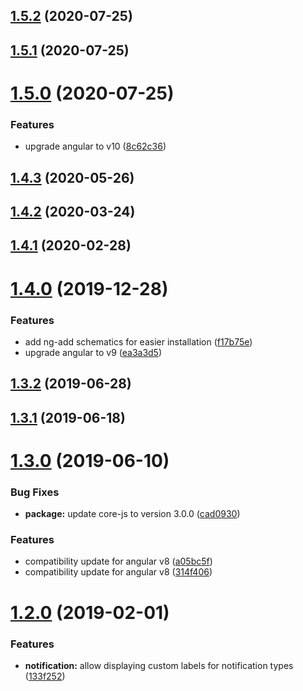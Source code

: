 ## [1.5.2](https://github.com/pascaliske/ngx-notifications/compare/v1.5.1...v1.5.2) (2020-07-25)



## [1.5.1](https://github.com/pascaliske/ngx-notifications/compare/v1.5.0...v1.5.1) (2020-07-25)



# [1.5.0](https://github.com/pascaliske/ngx-notifications/compare/v1.4.3...v1.5.0) (2020-07-25)


### Features

* upgrade angular to v10 ([8c62c36](https://github.com/pascaliske/ngx-notifications/commit/8c62c365e4a21fc719d4287bc579cb6101eac890))



## [1.4.3](https://github.com/pascaliske/ngx-notifications/compare/v1.4.2...v1.4.3) (2020-05-26)



## [1.4.2](https://github.com/pascaliske/ngx-notifications/compare/v1.4.1...v1.4.2) (2020-03-24)



## [1.4.1](https://github.com/pascaliske/ngx-notifications/compare/v1.4.0...v1.4.1) (2020-02-28)



# [1.4.0](https://github.com/pascaliske/ngx-notifications/compare/v1.3.2...v1.4.0) (2019-12-28)


### Features

* add ng-add schematics for easier installation ([f17b75e](https://github.com/pascaliske/ngx-notifications/commit/f17b75e141e015847d29ecaada455463117099fd))
* upgrade angular to v9 ([ea3a3d5](https://github.com/pascaliske/ngx-notifications/commit/ea3a3d5ec308d02131ac682e71895fdbd05e1def))



## [1.3.2](https://github.com/pascaliske/ngx-notifications/compare/v1.3.1...v1.3.2) (2019-06-28)



## [1.3.1](https://github.com/pascaliske/ngx-notifications/compare/v1.3.0...v1.3.1) (2019-06-18)



# [1.3.0](https://github.com/pascaliske/ngx-notifications/compare/v1.2.0...v1.3.0) (2019-06-10)


### Bug Fixes

* **package:** update core-js to version 3.0.0 ([cad0930](https://github.com/pascaliske/ngx-notifications/commit/cad0930))


### Features

* compatibility update for angular v8 ([a05bc5f](https://github.com/pascaliske/ngx-notifications/commit/a05bc5f))
* compatibility update for angular v8 ([314f406](https://github.com/pascaliske/ngx-notifications/commit/314f406))



# [1.2.0](https://github.com/pascaliske/ngx-notifications/compare/v1.1.0...v1.2.0) (2019-02-01)


### Features

* **notification:** allow displaying custom labels for notification types ([133f252](https://github.com/pascaliske/ngx-notifications/commit/133f252))




